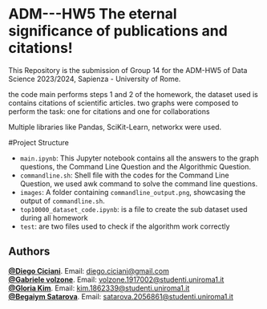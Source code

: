 # ADM---HW5 The eternal significance of publications and citations!
This Repository is the submission of Group 14 for the ADM-HW5 of Data Science 2023/2024, Sapienza - University of Rome.

the code main performs steps 1 and 2 of the homework, the dataset used is contains citations of scientific articles. two graphs were composed to perform the task: one for citations and one for collaborations

Multiple libraries like Pandas, SciKit-Learn, networkx were used.

#Project Structure

- `main.ipynb`:  This Jupyter notebook contains all the answers to the graph questions, the Command Line Question and the Algorithmic Question. <br>
- `commandline.sh`: Shell file with the codes for the Command Line Question, we used awk command to solve the command line questions.
- `images`: A folder containing `commandline_output.png`, showcasing the output of `commandline.sh`.
- `top10000_dataset_code.ipynb`: is a file to create the sub dataset used during all homework
- `test`: are two files used to check if the algorithm work correctly 


## Authors 
[**@Diego Ciciani**](https://github.com/diego-ciciani01). Email:  diego.ciciani@gmail.com<br>
[**@Gabriele volzone**](https://github.com/GabraxVolz1). Email:  volzone.1917002@studenti.uniroma1.it<br>
[**@Gloria Kim**](https://github.com/keegloria). Email:  kim.1862339@studenti.uniroma1.it<br>
[**@Begaiym Satarova**](https://github.com/BegaiymDS). Email:  satarova.2056861@studenti.uniroma1.it<br>
